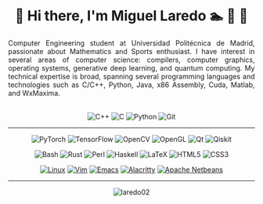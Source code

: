 
<h1 align="center">👋 Hi there, I'm Miguel Laredo 🏊 🚴 🏃</h1>

<div align="justify">
Computer Engineering student at Universidad Politécnica de Madrid, passionate about Mathematics and Sports enthusiast. I have interest in several areas of computer science: compilers, computer graphics, operating systems, generative deep learning, and quantum computing. My technical expertise is broad, spanning several programming languages and technologies such as C/C++, Python, Java, x86 Assembly, Cuda, Matlab, and WxMaxima.
</div>

<br>

<p align="center">
  <img src="https://i.imgur.com/Ao2P8iG.png" alt="C++">
  <img src="https://i.imgur.com/zINUxVf.png" alt="C">
  <img src="https://github.com/jalbertsr/logo-badge-images/blob/master/img/rsz_python.png?raw=true" alt="Python">
  <img src="https://www.vectorlogo.zone/logos/git-scm/git-scm-icon.svg" alt="Git">
</p>

<hr>

<p align="center">
  <img src="https://img.shields.io/badge/PyTorch-%23EE4C2C.svg?style=for-the-badge&logo=PyTorch&logoColor=white" alt="PyTorch">
  <img src="https://img.shields.io/badge/TensorFlow-FF6F00?style=for-the-badge&logo=tensorflow&logoColor=white" alt="TensorFlow">
  <img src="https://img.shields.io/badge/opencv-%23white.svg?style=for-the-badge&logo=opencv&logoColor=white" alt="OpenCV">
  <img src="https://img.shields.io/badge/OpenGL-%23FFFFFF.svg?style=for-the-badge&logo=opengl" alt="OpenGL">
  <img src="https://img.shields.io/badge/Qt-41CD52?style=for-the-badge&logo=qt&logoColor=white" alt="Qt">
  <img src="https://img.shields.io/badge/Qiskit-%236929C4.svg?style=for-the-badge&logo=Qiskit&logoColor=white" alt="Qiskit">
</p>

<p align="center">
  <img src="https://img.shields.io/badge/Shell_Script-121011?style=for-the-badge&logo=gnu-bash&logoColor=white" alt="Bash">
  <img src="https://img.shields.io/badge/Rust-black?style=for-the-badge&logo=rust&logoColor=#E57324" alt="Rust">
  <img src="https://img.shields.io/badge/Perl-39457E?style=for-the-badge&logo=perl&logoColor=white" alt="Perl">
  <img src="https://img.shields.io/badge/Haskell-5D4F85?style=for-the-badge&logo=haskell&logoColor=white" alt="Haskell">
  <img src="https://img.shields.io/badge/latex-%23008080.svg?style=for-the-badge&logo=latex&logoColor=white" alt="LaTeX">
  <img src="https://img.shields.io/badge/html5-%23E34F26.svg?style=for-the-badge&logo=html5&logoColor=white" alt="HTML5">
  <img src="https://img.shields.io/badge/CSS3-1572B6?style=for-the-badge&logo=css3&logoColor=white" alt="CSS3">
</p>

<p align="center">
  <a href="https://www.kernel.org/"><img src="https://img.shields.io/badge/Linux-FCC624?style=for-the-badge&logo=linux&logoColor=black" alt="Linux"></a>
  <a href="https://www.vim.org/"><img src="https://img.shields.io/badge/VIM-%2311AB00.svg?style=for-the-badge&logo=vim&logoColor=white" alt="Vim"></a>
  <a href="https://www.gnu.org/software/emacs/"><img src="https://img.shields.io/badge/Emacs-%237F5AB6.svg?&style=for-the-badge&logo=gnu-emacs&logoColor=white" alt="Emacs"></a>
  <a href="https://alacritty.org/"><img src="https://img.shields.io/badge/alacritty-F46D01?style=for-the-badge&logo=alacritty&logoColor=white" alt="Alacritty"></a>
  <a href="https://netbeans.apache.org/front/main/index.html"><img src="https://img.shields.io/badge/apache%20netbeans-1B6AC6?style=for-the-badge&logo=apache%20netbeans%20IDE&logoColor=white" alt="Apache Netbeans"></a>
</p>

<hr>

<p align="center">
<img src="https://github-readme-streak-stats.herokuapp.com/?user=laredo02&" alt="laredo02" />
</p>
